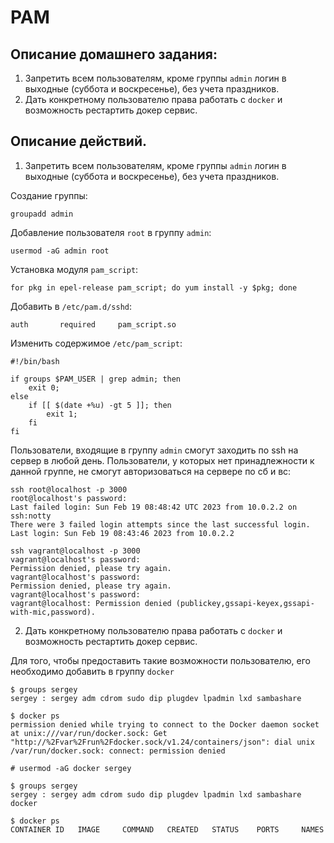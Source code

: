 # PAM

## Описание домашнего задания:
1. Запретить всем пользователям, кроме группы `admin` логин в выходные (суббота и воскресенье), без учета праздников.
2. Дать конкретному пользователю права работать с `docker` и возможность рестартить докер сервис.

## Описание действий.
 1. Запретить всем пользователям, кроме группы `admin` логин в выходные (суббота и воскресенье), без учета праздников.

Создание группы:
```
groupadd admin
```
Добавление пользователя `root` в группу `admin`:
```
usermod -aG admin root
```
Установка модуля `pam_script`:
```
for pkg in epel-release pam_script; do yum install -y $pkg; done
```
Добавить в `/etc/pam.d/sshd`:
```
auth       required     pam_script.so
```
Изменить содержимое `/etc/pam_script`:
```
#!/bin/bash

if groups $PAM_USER | grep admin; then
    exit 0;
else
    if [[ $(date +%u) -gt 5 ]]; then
        exit 1;
    fi
fi
```

Пользователи, входящие в группу `admin` смогут заходить по ssh на сервер в любой день. Пользователи, у которых нет принадлежности к данной группе, не смогут авторизоваться на сервере по сб и вс:
```
ssh root@localhost -p 3000
root@localhost's password: 
Last failed login: Sun Feb 19 08:48:42 UTC 2023 from 10.0.2.2 on ssh:notty
There were 3 failed login attempts since the last successful login.
Last login: Sun Feb 19 08:43:46 2023 from 10.0.2.2

```
```
ssh vagrant@localhost -p 3000
vagrant@localhost's password: 
Permission denied, please try again.
vagrant@localhost's password: 
Permission denied, please try again.
vagrant@localhost's password: 
vagrant@localhost: Permission denied (publickey,gssapi-keyex,gssapi-with-mic,password).
```

 2. Дать конкретному пользователю права работать с `docker` и возможность рестартить докер сервис.

Для того, чтобы предоставить такие возможности пользователю, его необходимо добавить в группу `docker`
```
$ groups sergey
sergey : sergey adm cdrom sudo dip plugdev lpadmin lxd sambashare
```
```
$ docker ps
permission denied while trying to connect to the Docker daemon socket at unix:///var/run/docker.sock: Get "http://%2Fvar%2Frun%2Fdocker.sock/v1.24/containers/json": dial unix /var/run/docker.sock: connect: permission denied
```
```
# usermod -aG docker sergey
```
```
$ groups sergey
sergey : sergey adm cdrom sudo dip plugdev lpadmin lxd sambashare docker
```
```
$ docker ps
CONTAINER ID   IMAGE     COMMAND   CREATED   STATUS    PORTS     NAMES
```
